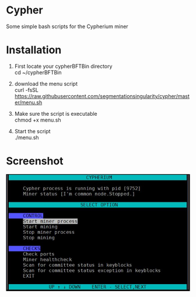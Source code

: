 # Cypher
Some simple bash scripts for the Cypherium miner

# Installation
1. First locate your cypherBFTBin directory</br>
	cd ~/cypherBFTBin
	
3. download the menu script</br>
	curl -fsSL https://raw.githubusercontent.com/segmentationsingularity/cypher/master/menu.sh
	
5. Make sure the script is executable</br>
	chmod +x menu.sh

5. Start the script</br>
	./menu.sh

# Screenshot
![alt text](https://github.com/segmentationsingularity/cypher/blob/99e372efb96437d6da8977478094070af035b516/menu.jpg?raw=true)
            
